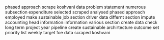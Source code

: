 phased approach scrape koshvani data problem statement numerous subsection expenditure selected scraped analysed phased approach employed make sustainable job section driver data differnt section impute accounting head information information various section create data check long term project year pipeline create sustainable archirtecture outcome set priority list weekly target foe data scraped koshvani